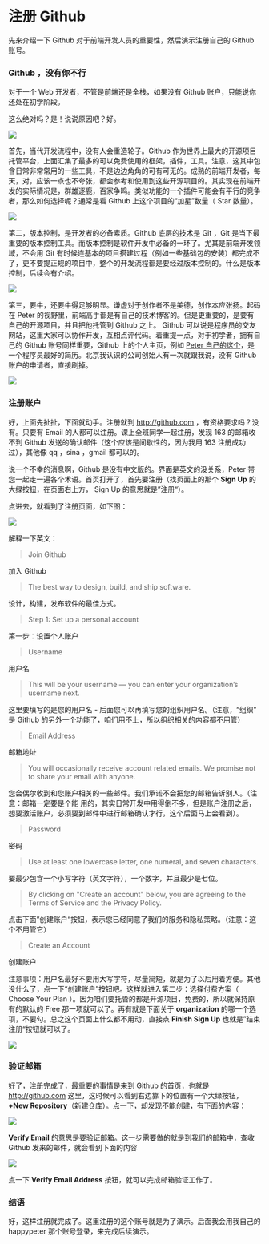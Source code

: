 # 注册 Github

先来介绍一下 Github 对于前端开发人员的重要性，然后演示注册自己的 Github 账号。

### Github ，没有你不行

对于一个 Web 开发者，不管是前端还是全栈，如果没有 Github 账户，只能说你还处在初学阶段。

这么绝对吗？是！说说原因吧？好。


![](http://media.haoduoshipin.com/pic/haoduo/172/github-home.png)

首先，当代开发流程中，没有人会重造轮子。Github 作为世界上最大的开源项目托管平台，上面汇集了最多的可以免费使用的框架，插件，工具。注意，这其中包含日常非常常用的一些工具，不是边边角角的可有可无的。成熟的前端开发者，每天，对，应该一点也不夸张，都会参考和使用到这些开源项目的。其实现在前端开发的实际情况是，群雄逐鹿，百家争鸣。类似功能的一个插件可能会有平行的竞争者，那么如何选择呢？通常是看 Github 上这个项目的“加星”数量（ Star 数量）。

![](http://media.haoduoshipin.com/pic/haoduo/172/react-star.png)


第二，版本控制，是开发者的必备素质。Github 底层的技术是 Git ，Git 是当下最重要的版本控制工具。而版本控制是软件开发中必备的一环了。尤其是前端开发领域，不会用 Git 有时候连基本的项目搭建过程（例如一些基础包的安装）都完成不了，更不要提正规的项目中，整个的开发流程都是要经过版本控制的。什么是版本控制，后续会有介绍。

![](http://media.haoduoshipin.com/pic/haoduo/172/git-scm.png)

第三，要牛，还要牛得足够明显。谦虚对于创作者不是美德，创作本应张扬。起码在 Peter 的视野里，前端高手都是有自己的技术博客的。但是更重要的，是要有自己的开源项目，并且把他托管到 Github 之上。 Github 可以说是程序员的交友网站，这里大家可以协作开发，互相点评代码。着重提一点，对于初学者，拥有自己的 Github 账号同样重要，Github 上的个人主页，例如 [Peter 自己的这个](https://github.com/happypeter)，是一个程序员最好的简历。北京我认识的公司创始人有一次就跟我说，没有 Github 账户的申请者，直接刷掉。

![](http://media.haoduoshipin.com/pic/haoduo/172/github-happypeter.png)



### 注册账户

好，上面先扯扯，下面就动手。注册就到 <http://github.com> ，有资格要求吗？没有。只要有 Email 的人都可以注册。课上全班同学一起注册，发现 163 的邮箱收不到 Github 发送的确认邮件（这个应该是间歇性的，因为我用 163 注册成功过），其他像 qq ，sina ，gmail 都可以的。

说一个不幸的消息啊，Github 是没有中文版的。界面是英文的没关系，Peter 带您一起走一遍各个术语。首页打开了，首先要注册（找页面上的那个 __Sign Up__ 的大绿按钮，在页面右上方， Sign Up 的意思就是”注册“）。

点进去，就看到了注册页面，如下图：

![](http://media.haoduoshipin.com/pic/haoduo/172/github-signup.png)


解释一下英文：

>Join Github 

加入 Github

>The best way to design, build, and ship software. 

设计，构建，发布软件的最佳方式。

>Step 1: Set up a personal account 

第一步：设置个人账户

> Username 

用户名

>This will be your username — you can enter your organization’s username next. 

这里要填写的是您的用户名 - 后面您可以再填写您的组织用户名。（注意，“组织” 是 Github 
的另外一个功能了，咱们用不上，所以组织相关的内容都不用管）

>Email Address 

邮箱地址

>You will occasionally receive account related emails. We promise not to share your email with anyone. 

您会偶尔收到和您账户相关的一些邮件。我们承诺不会把您的邮箱告诉别人。（注意：邮箱一定要是个能
用的，其实日常开发中用得倒不多，但是账户注册之后，想要激活账户，必须要到邮件中进行邮箱确认才行，这个后面马上会看到）。

>Password 

密码

> Use at least one lowercase letter, one numeral, and seven characters.

要最少包含一个小写字符（英文字符），一个数字，并且最少是七位。

>By clicking on "Create an account" below, you are agreeing to the Terms of Service and the Privacy Policy. 

点击下面”创建账户“按钮，表示您已经同意了我们的服务和隐私策略。（注意：这个不用管它）

>Create an Account 

创建账户

注意事项：用户名最好不要用大写字符，尽量简短，就是为了以后用着方便。其他没什么了，点一下“创建账户”按钮吧。这样就进入第二步：选择付费方案（ Choose Your Plan ）。因为咱们要托管的都是开源项目，免费的，所以就保持原有的默认的 Free 那一项就可以了。再有就是下面关于 __organization__ 的哪一个选项，不要勾。总之这个页面上什么都不用动，直接点 __Finish Sign Up__ 也就是”结束注册“按钮就可以了。

![](http://media.haoduoshipin.com/pic/haoduo/172/signup-step2.png)


### 验证邮箱

好了，注册完成了，最重要的事情是来到 Github 的首页，也就是 <http://github.com> 这里，这时候可以看到右边靠下的位置有一个大绿按钮，__+New Repository__（新建仓库）。点一下，却发现不能创建，有下面的内容：


![](http://media.haoduoshipin.com/pic/haoduo/172/verify-email.png)

__Verify Email__ 的意思是要验证邮箱。这一步需要做的就是到我们的邮箱中，查收 Github 发来的邮件，就会看到下面的内容

![](http://media.haoduoshipin.com/pic/haoduo/172/email-for-verify.png)

点一下 __Verify Email Address__ 按钮，就可以完成邮箱验证工作了。

### 结语

好，这样注册就完成了。这里注册的这个账号就是为了演示。后面我会用我自己的 happypeter 那个账号登录，来完成后续演示。
